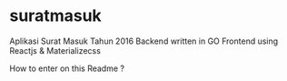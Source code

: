 # suratmasuk
Aplikasi Surat Masuk Tahun 2016
Backend written in GO
Frontend using Reactjs & Materializecss

How to enter on this Readme ?
